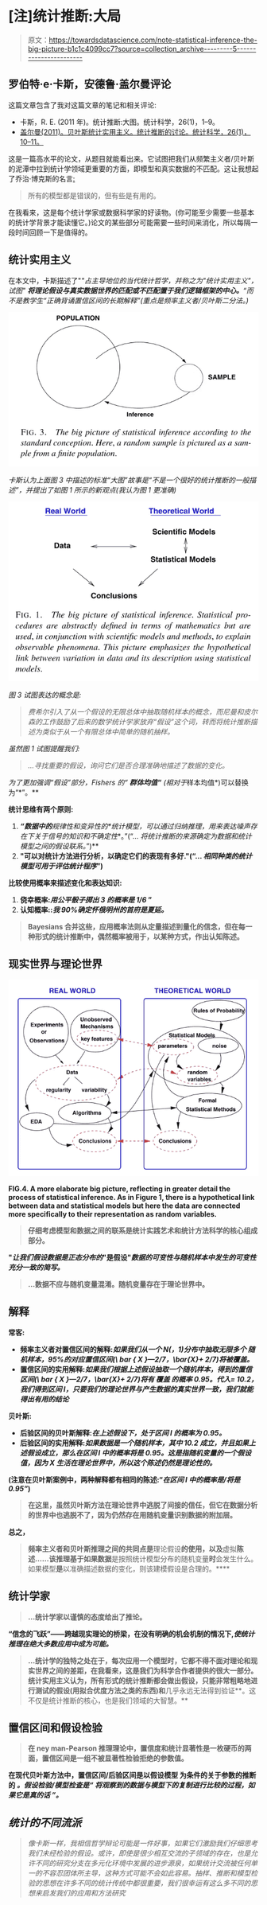 # [注]统计推断:大局

> 原文：<https://towardsdatascience.com/note-statistical-inference-the-big-picture-b1c1c4099cc7?source=collection_archive---------5----------------------->

## 罗伯特·e·卡斯，安德鲁·盖尔曼评论

这篇文章包含了我对这篇文章的笔记和相关评论:

*   卡斯，R. E. (2011 年)。统计推断:大图。统计科学，26(1)，1–9。
*   [盖尔曼(2011)。贝叶斯统计实用主义。统计推断的讨论。统计科学，26(1)，10–11。](http://www.stat.columbia.edu/~gelman/research/published/kassdiscussion.pdf)

这是一篇高水平的论文，从题目就能看出来。它试图把我们从频繁主义者/贝叶斯的泥潭中拉到统计学领域更重要的方面，即模型和真实数据的不匹配。这让我想起了乔治·博克斯的名言[:](https://www.wikiwand.com/en/All_models_are_wrong)

> 所有的模型都是错误的，但有些是有用的。

在我看来，这是每个统计学家或数据科学家的好读物。(你可能至少需要一些基本的统计学背景才能读懂它。)论文的某些部分可能需要一些时间来消化，所以每隔一段时间回顾一下是值得的。

## 统计实用主义

在本文中，卡斯描述了"*"占主导地位的当代统计哲学，并称之为"*统计实用主义*"，试图" ***将理论假设与真实数据世界的匹配或不匹配置于我们逻辑框架的中心*。**“而不是教学生“*正确背诵置信区间的长期解释*”(重点是频率主义者/贝叶斯二分法。)*

*![](img/6270f61ac6c3c21c4ff4c18f83f006b6.png)*

*卡斯认为上面图 3 中描述的标准“大图”故事是“*不是一个很好的统计推断的一般描述*”，并提出了如图 1 所示的新观点(*我认为图 1 更准确*)*

*![](img/c808b5f09a244892effb3817edca02f3.png)*

*图 3 试图表达的概念是:*

> *费希尔引入了从一个假设的无限总体中抽取随机样本的概念，而尼曼和皮尔森的工作鼓励了后来的数学统计学家放弃“假设”这个词，转而将统计推断描述为类似于从一个有限总体中简单的随机抽样。*

*虽然图 1 试图提醒我们:*

> *…寻找重要的假设，询问它们是否合理准确地描述了数据的变化。*

*为了更加强调“假设”部分，Fishers 的“ ***群体均值“*** (相对于*样本均值*)可以替换为“*”。**

**统计思维有两个原则:**

1.  ***“数据中的**规律性**和**变异性**的*统计模型，可以通过归纳推理，用来表达噪声存在下关于信号的**知识**和**不确定性**。”(“… *将统计推断的来源确定为数据和统计模型之间的假设联系。*”)**
2.  **"可以对统计方法进行分析，以确定它们的表现有多好."(“… *相同种类的统计模型可用于评估统计程序*”)**

**比较使用概率来描述变化和表达知识:**

1.  ****侥幸概率**:*用公平骰子掷出 3 的概率是 1/6* ”**
2.  **认知概率::*我 90%确定怀俄明州的首府是夏延。***

> **Bayesians 合并这些，应用概率法则从定量描述到量化的信念，但在每一种形式的统计推断中，偶然概率被用于，以某种方式，作出认知陈述。**

## **现实世界与理论世界**

**![](img/7c62a667043bfaeaef3e25fb7d457c01.png)**

**FIG.4\. A more elaborate big picture, reflecting in greater detail the process of statistical inference. As in Figure 1, there is a hypothetical link between data and statistical models but here the data are connected more specifically to their representation as random variables.**

> **仔细考虑模型和数据之间的联系是统计实践艺术和统计方法科学的核心组成部分。**

**"*让我们假设数据是正态分布的*"是假设"*数据的可变性与随机样本中发生的可变性充分一致的简写。***

> **…数据不应与随机变量混淆。随机变量存在于理论世界中。**

## **解释**

**常客:**

*   **频率主义者对置信区间的解释:*如果我们从一个 N(，1)分布中抽取无限多个* *随机样本，95%的对应置信区间(\ bar { X }—2/7，\bar{X}+ 2/7)将被覆盖。***
*   **置信区间的实用解释:*如果我们根据上述假设抽取一个随机样本，得到的置信区间(\ bar { X }—2/7，\bar{X}+ 2/7)将有* ***覆盖*** *的概率 0.95。代入= 10.2，我们得到区间 I，只要我们的理论世界与产生数据的真实世界一致，我们就能得出有用的结论***

**贝叶斯:**

*   **后验区间的贝叶斯解释:*在上述假设下，处于区间 I 的概率为 0.95。***
*   **后验区间的实用解释:*如果数据是一个随机样本，其中 10.2 成立，并且如果上述假设成立，那么在区间 I 中的概率将是 0.95。这是指随机变量的一个假设值，因为 X 生活在理论世界中，所以这个陈述仍然是理论性的。***

**(注意在贝叶斯案例中，两种解释都有相同的陈述:“*在区间 I 中的概率是/将是 0.95”*)**

> **在这里，虽然贝叶斯方法在理论世界中逃脱了间接的信任，但它在数据分析的世界中也逃脱不了，因为仍然存在用随机变量识别数据的附加层。**

**总之，**

> **频率主义者和贝叶斯推理之间的共同点是**理论假设**的使用，以及**虚拟**陈述……该推理基于如果数据**是按照统计模型分布的随机变量**时**会发生什么。如果模型**是**以准确描述数据的变化，则该建模假设是合理的。****

## **统计学家**

> **…统计学家以谨慎的态度给出了推论。**

****“信念的飞跃”——跨越现实理论的桥梁，在没有明确的机会机制的情况下**,*使统计推理在绝大多数应用中成为可能。***

> **…统计学的独特之处在于，每次应用一个模型时，它都不得不面对理论和现实世界之间的差距，在我看来，这是我们为科学合作者提供的很大一部分。统计实用主义认为，所有形式的统计推断都会做出假设，**只能非常粗略地进行测试的假设**(用拟合优度方法之类的东西)和**几乎永远无法得到验证**。这不仅是统计推断的核心，也是我们领域的大智慧。**

## **置信区间和假设检验**

> **在 ney man-Pearson 推理理论中，置信度和统计显著性是一枚硬币的两面，置信区间是一组不被显著性检验拒绝的参数值。**

**在现代贝叶斯方法中，置信区间/后验区间是以假设模型 为条件的关于参数的推断的 ***。假设检验/模型检查是“ ***将观察到的数据与模型下的复制进行比较的过程，如果它是真的话*** ”。*****

## *统计的不同流派*

> *像卡斯一样，我相信哲学辩论可能是一件好事，如果它们激励我们仔细思考我们未经检验的假设。或许，即使是很少相互交流的子领域的存在，也是允许不同的研究分支在多元化环境中发展的进步源泉，如果统计交流被任何单一的不容忍团体所主导，这种方式可能不会如此容易。抽样、推断和模型检验的思想在许多不同的统计传统中都很重要，我们很幸运有这么多不同的思想来启发我们的应用和方法研究*